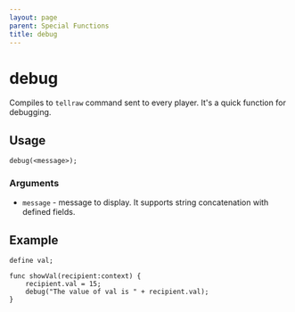 ```yaml
---
layout: page
parent: Special Functions
title: debug
---
```


# debug

Compiles to `tellraw` command sent to every player. It's a quick function for debugging.

## Usage

```
debug(<message>);
```

### Arguments

* `message` - message to display. It supports string concatenation with defined fields.

## Example

```
define val;

func showVal(recipient:context) {
    recipient.val = 15;
    debug("The value of val is " + recipient.val);
}
```